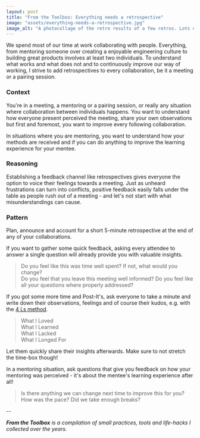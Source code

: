 ```yaml
---
layout: post
title: "From the Toolbox: Everything needs a retrospective"
image: "assets/everything-needs-a-retrospective.jpg"
image_alt: "A photocollage of the retro results of a few retros. Lots of colorful post its on flipcharts with drawings on them"
---
```

We spend most of our time at work collaborating with people. Everything, from mentoring someone over creating a enjoyable engineering culture to building great products involves at least two individuals. To understand what works and what does not and to continuously improve our way of working, I strive to add retrospectives to every collaboration, be it a meeting or a pairing session.

### Context

You're in a meeting, a mentoring or a pairing session, or really any situation where collaboration between individuals happens. You want to understand how everyone present perceived the meeting, share your own observations but first and foremost, you want to improve every following collaboration.

In situations where you are mentoring, you want to understand how your methods are received and if you can do anything to improve the learning experience for your mentee.

### Reasoning

Establishing a feedback channel like retrospectives gives everyone the option to voice their feelings towards a meeting. Just as unheard frustrations can turn into conflicts, positive feedback easily falls under the table as people rush out of a meeting - and let's not start with what misunderstandings can cause.

### Pattern

Plan, announce and account for a short 5-minute retrospective at the end of any of your collaborations. 

If you want to gather some quick feedback, asking every attendee to answer a single question will already provide you with valuable insights.

> Do you feel like this was time well spent? If not, what would you change?  
> Do you feel that you leave this meeting well informed?
> Do you feel like all your questions where properly addressed?

If you got some more time and Post-It's, ask everyone to take a minute and write down their observations, feelings and of course their kudos, e.g. with the [4 Ls method](https://retromat.org/en/?id=78).

> What I Loved  
> What I Learned  
> What I Lacked  
> What I Longed For  

Let them quickly share their insights afterwards. Make sure to not stretch the time-box though!

In a mentoring situation, ask questions that give you feedback on how your mentoring was perceived - it's about the mentee's learning experience after all!

> Is there anything we can change next time to improve this for you?  
> How was the pace? Did we take enough breaks?


--

_**From the Toolbox** is a compilation of small practices, tools and life-hacks I collected over the years._
